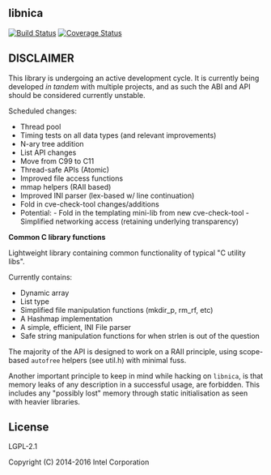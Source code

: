 libnica
-------

[![Build Status](https://travis-ci.org/ikeydoherty/libnica.svg?branch=master)](https://travis-ci.org/ikeydoherty/libnica)
[![Coverage Status](https://coveralls.io/repos/github/ikeydoherty/libnica/badge.png?branch=master)](https://coveralls.io/github/ikeydoherty/libnica?branch=master)


DISCLAIMER
-----------

This library is undergoing an active development cycle. It is currently being
developed _in tandem_ with multiple projects, and as such the ABI and API should
be considered currently unstable.

Scheduled changes:

 - Thread pool
 - Timing tests on all data types (and relevant improvements)
 - N-ary tree addition
 - List API changes
 - Move from C99 to C11
 - Thread-safe APIs (Atomic)
 - Improved file access functions
 - mmap helpers (RAII based)
 - Improved INI parser (lex-based w/ line continuation)
 - Fold in cve-check-tool changes/additions
 - Potential:
        - Fold in the templating mini-lib from new cve-check-tool
        - Simplified networking access (retaining underlying transparency)

**Common C library functions**


Lightweight library containing common functionality of typical "C utility libs".

Currently contains:

 - Dynamic array
 - List type
 - Simplified file manipulation functions (mkdir_p, rm_rf, etc)
 - A Hashmap implementation
 - A simple, efficient, INI File parser
 - Safe string manipulation functions for when strlen is out of the question

The majority of the API is designed to work on a RAII principle, using scope-based
`autofree` helpers (see util.h) with minimal fuss.

Another important principle to keep in mind while hacking on `libnica`, is that
memory leaks of any description in a successful usage, are forbidden. This includes
any "possibly lost" memory through static initialisation as seen with heavier
libraries.


License
------

LGPL-2.1

Copyright (C) 2014-2016 Intel Corporation

